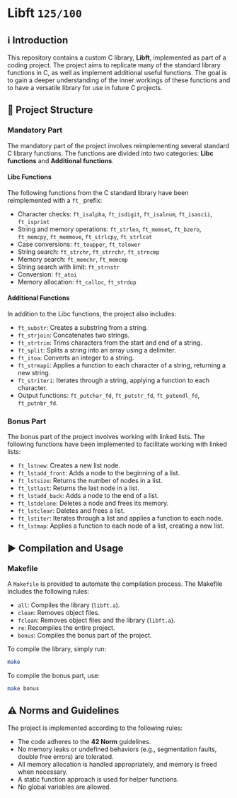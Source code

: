 # Libft `125/100`

## ℹ️ Introduction

This repository contains a custom C library, **Libft**, implemented as part of a coding project. The project aims to replicate many of the standard library functions in C, as well as implement additional useful functions. The goal is to gain a deeper understanding of the inner workings of these functions and to have a versatile library for use in future C projects.

## 🧬 Project Structure

### Mandatory Part

The mandatory part of the project involves reimplementing several standard C library functions. The functions are divided into two categories: **Libc functions** and **Additional functions**.

#### Libc Functions

The following functions from the C standard library have been reimplemented with a `ft_` prefix:

- Character checks: `ft_isalpha`, `ft_isdigit`, `ft_isalnum`, `ft_isascii`, `ft_isprint`
- String and memory operations: `ft_strlen`, `ft_memset`, `ft_bzero`, `ft_memcpy`, `ft_memmove`, `ft_strlcpy`, `ft_strlcat`
- Case conversions: `ft_toupper`, `ft_tolower`
- String search: `ft_strchr`, `ft_strrchr`, `ft_strncmp`
- Memory search: `ft_memchr`, `ft_memcmp`
- String search with limit: `ft_strnstr`
- Conversion: `ft_atoi`
- Memory allocation: `ft_calloc`, `ft_strdup`

#### Additional Functions

In addition to the Libc functions, the project also includes:

- `ft_substr`: Creates a substring from a string.
- `ft_strjoin`: Concatenates two strings.
- `ft_strtrim`: Trims characters from the start and end of a string.
- `ft_split`: Splits a string into an array using a delimiter.
- `ft_itoa`: Converts an integer to a string.
- `ft_strmapi`: Applies a function to each character of a string, returning a new string.
- `ft_striteri`: Iterates through a string, applying a function to each character.
- Output functions: `ft_putchar_fd`, `ft_putstr_fd`, `ft_putendl_fd`, `ft_putnbr_fd`.

### Bonus Part

The bonus part of the project involves working with linked lists. The following functions have been implemented to facilitate working with linked lists:

- `ft_lstnew`: Creates a new list node.
- `ft_lstadd_front`: Adds a node to the beginning of a list.
- `ft_lstsize`: Returns the number of nodes in a list.
- `ft_lstlast`: Returns the last node in a list.
- `ft_lstadd_back`: Adds a node to the end of a list.
- `ft_lstdelone`: Deletes a node and frees its memory.
- `ft_lstclear`: Deletes and frees a list.
- `ft_lstiter`: Iterates through a list and applies a function to each node.
- `ft_lstmap`: Applies a function to each node of a list, creating a new list.

## ▶️ Compilation and Usage

### Makefile

A `Makefile` is provided to automate the compilation process. The Makefile includes the following rules:

- `all`: Compiles the library (`libft.a`).
- `clean`: Removes object files.
- `fclean`: Removes object files and the library (`libft.a`).
- `re`: Recompiles the entire project.
- `bonus`: Compiles the bonus part of the project.

To compile the library, simply run:
```bash
make
```

To compile the bonus part, use:
```bash
make bonus
```

## ⚠️ Norms and Guidelines

The project is implemented according to the following rules:

- The code adheres to the **42 Norm** guidelines.
- No memory leaks or undefined behaviors (e.g., segmentation faults, double free errors) are tolerated.
- All memory allocation is handled appropriately, and memory is freed when necessary.
- A static function approach is used for helper functions.
- No global variables are allowed.
